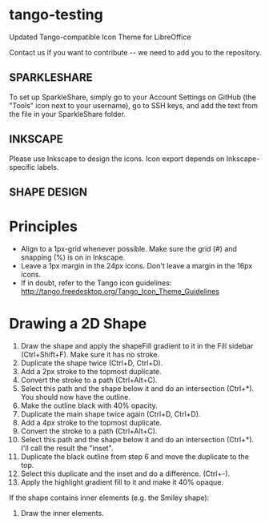tango-testing
=============

Updated Tango-compatible Icon Theme for LibreOffice

Contact us if you want to contribute -- we need to add you to the repository.

SPARKLESHARE
------------
To set up SparkleShare, simply go to your Account Settings on GitHub (the "Tools" icon next to your username), go to SSH keys, and add the text from the file in your SparkleShare folder.

INKSCAPE
--------
Please use Inkscape to design the icons. Icon export depends on Inkscape-specific labels.

SHAPE DESIGN
------------
Principles
==========
* Align to a 1px-grid whenever possible. Make sure the grid (#) and snapping (%) is on in Inkscape.
* Leave a 1px margin in the 24px icons. Don't leave a margin in the 16px icons.
* If in doubt, refer to the Tango icon guidelines: http://tango.freedesktop.org/Tango_Icon_Theme_Guidelines

Drawing a 2D Shape
==================
1) Draw the shape and apply the shapeFill gradient to it in the Fill sidebar (Ctrl+Shift+F). Make sure it has no stroke.
2) Duplicate the shape twice (Ctrl+D, Ctrl+D).
3) Add a 2px stroke to the topmost duplicate.
4) Convert the stroke to a path (Ctrl+Alt+C).
5) Select this path and the shape below it and do an intersection (Ctrl+*). You should now have the outline.
6) Make the outline black with 40% opacity.
7) Duplicate the main shape twice again (Ctrl+D, Ctrl+D).
8) Add a 4px stroke to the topmost duplicate.
9) Convert the stroke to a path (Ctrl+Alt+C).
10) Select this path and the shape below it and do an intersection (Ctrl+*). I'll call the result the "inset".
11) Duplicate the black outline from step 6 and move the duplicate to the top.
12) Select this duplicate and the inset and do a difference. (Ctrl+-).
13) Apply the highlight gradient fill to it and make it 40% opaque.

If the shape contains inner elements (e.g. the Smiley shape):
1) Draw the inner elements.
